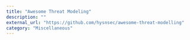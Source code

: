 ```yaml
---
title: "Awesome Threat Modeling"
description: ""
external_url: "https://github.com/hysnsec/awesome-threat-modelling"
category: "Miscellaneous"
---
```

